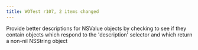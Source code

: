 ```yaml
---
title: WOTest r107, 2 items changed
---
```


Provide better descriptions for NSValue objects by checking to see if they contain objects which respond to the 'description' selector and which return a non-nil NSString object
